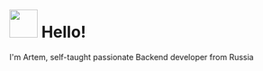 <h1><img src="https://media1.tenor.com/m/3_A9ItS-ftMAAAAC/yellow-emoji.gif" width="50"/> Hello! </h1>
I'm Artem, self-taught passionate Backend developer from Russia

